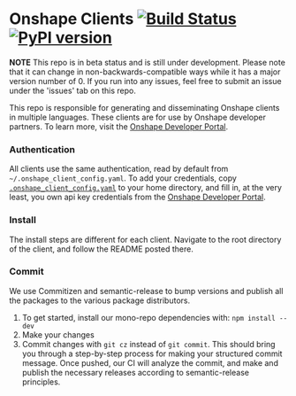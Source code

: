 # Onshape Clients [![Build Status](https://travis-ci.org/onshape-public/onshape-clients.svg?branch=master)](https://travis-ci.org/onshape-public/onshape-clients) [![PyPI version](https://badge.fury.io/py/onshape-client.svg)](https://badge.fury.io/py/onshape-client)

**NOTE**
This repo is in beta status and is still under development. Please note that it can change in non-backwards-compatible 
ways while it has a major version number of 0. If you run into any issues, feel free to submit an issue under the 
'issues' tab on this repo.

This repo is responsible for generating and disseminating Onshape clients in multiple languages. These clients are for 
use by Onshape developer partners. To learn more, visit the [Onshape Developer Portal](https://dev-portal.onshape.com).

### Authentication
All clients use the same authentication, read by default from `~/.onshape_client_config.yaml`. To add your credentials,
copy [`.onshape_client_config.yaml`](/.onshape_client_config.yaml) to your home directory, and fill in, at the very least,
you own api key credentials from the [Onshape Developer Portal](https://dev-portal.onshape.com).

### Install
The install steps are different for each client. Navigate to the root directory of the client, and follow the README
posted there.

### Commit
We use Commitizen and semantic-release to bump versions and publish all the packages to the various package distributors.

1. To get started, install our mono-repo dependencies with: `npm install --dev`
2. Make your changes
3. Commit changes with `git cz` instead of `git commit`. This should bring you through a step-by-step process for making
 your structured commit message. Once pushed, our CI will analyze the commit, and make and publish the necessary 
 releases according to semantic-release principles.
